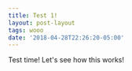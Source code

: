 ```yaml
---
title: Test 1!
layout: post-layout
tags: wooo
date: '2018-04-28T22:26:20-05:00'
---
```

Test time! Let's see how this works!
